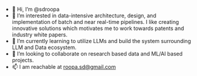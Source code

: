 - 👋 Hi, I’m @sdroopa 
- 👀 I’m interested in data-intensive architecture, design, and implementation of batch and near real-time pipelines. I like creating innovative solutions which motivates me to work towards patents and industry white papers.
- 🌱 I’m currently learning to utilize LLMs and build the system surrounding LLM and Data ecosystem.
- 💞️ I’m looking to collaborate on research based data and ML/AI based projects.
- 📫 I am reachable at roopa.sd@gmail.com

<!---
sdroopa/sdroopa is a ✨ special ✨ repository because its `README.md` (this file) appears on your GitHub profile.
You can click the Preview link to take a look at your changes.
--->
